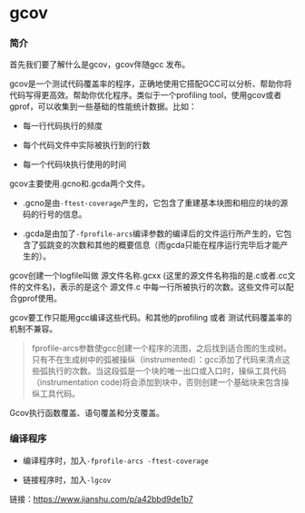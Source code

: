 gcov
====

### 简介

首先我们要了解什么是gcov，gcov伴随gcc 发布。

gcov是一个测试代码覆盖率的程序，正确地使用它搭配GCC可以分析、帮助你将代码写得更高效。帮助你优化程序。类似于一个profiling tool，使用gcov或者gprof，可以收集到一些基础的性能统计数据。比如：

* 每一行代码执行的频度

* 每个代码文件中实际被执行到的行数

* 每一个代码块执行使用的时间

gcov主要使用.gcno和.gcda两个文件。
* .gcno是由`-ftest-coverage`产生的，它包含了重建基本块图和相应的块的源码的行号的信息。

* .gcda是由加了`-fprofile-arcs`编译参数的编译后的文件运行所产生的，它包含了弧跳变的次数和其他的概要信息（而gcda只能在程序运行完毕后才能产生的）。

gcov创建一个logfile叫做 源文件名称.gcxx (这里的源文件名称指的是.c或者.cc文件的文件名)，表示的是这个 源文件.c 中每一行所被执行的次数。这些文件可以配合gprof使用。

gcov要工作只能用gcc编译这些代码。和其他的profiling 或者 测试代码覆盖率的机制不兼容。

> fprofile-arcs参数使gcc创建一个程序的流图，之后找到适合图的生成树。只有不在生成树中的弧被操纵（instrumented）：gcc添加了代码来清点这些弧执行的次数。当这段弧是一个块的唯一出口或入口时，操纵工具代码（instrumentation code)将会添加到块中，否则创建一个基础块来包含操纵工具代码。

Gcov执行函数覆盖、语句覆盖和分支覆盖。

### 编译程序

* 编译程序时，加入`-fprofile-arcs -ftest-coverage`

* 链接程序时，加入`-lgcov`
















链接：https://www.jianshu.com/p/a42bbd9de1b7




